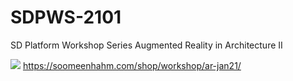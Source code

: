 # SDPWS-2101
SD Platform Workshop Series
Augmented Reality in Architecture II

![](https://soomeenhahm.com/wp-content/uploads/2020/12/201231_Promotion_full2-1536x768.jpg)
https://soomeenhahm.com/shop/workshop/ar-jan21/
